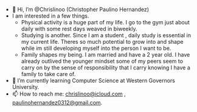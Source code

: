- 👋 Hi, I’m @Chrislinoo (Christopher Paulino Hernandez)
- I am interested in a few things. 
  - Physical activity is a huge part of my life. I go to the gym just about daily with some rest days weaved in biweekly.
  - Studying is another. Since I am a student , daily study is essential in my current life. Theres so much potential to grow into
  and shape while im still developing myself into the person I want to be.
  - Family shapes my being. I am married and have a 2 year old. I have already outlived the younger mindset some of my peers seem to carry on by the sense of 
  responsibility that I carry knowing I have a family to take care of.
- 🌱 I’m currently learning Computer Science at Western Governors University.
- 📫 How to reach me: chrislinoo@icloud.com , paulinohernandez0312@gmail.com.

<!---
Chrislinoo/Chrislinoo is a ✨ special ✨ repository because its `README.md` (this file) appears on your GitHub profile.
You can click the Preview link to take a look at your changes.
--->
